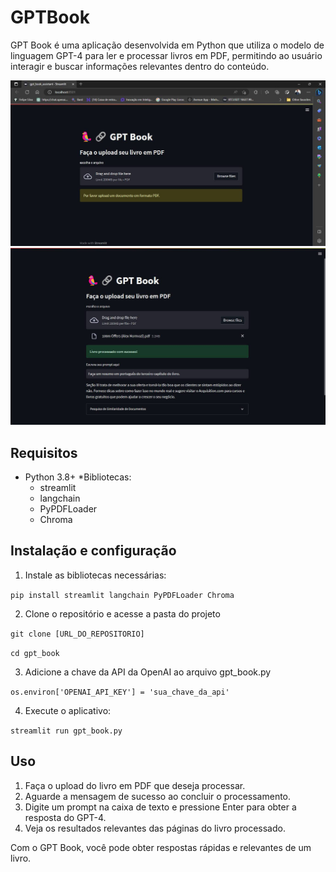 # GPTBook
GPT Book é uma aplicação desenvolvida em Python que utiliza o modelo de linguagem GPT-4 para ler e processar livros em PDF, permitindo ao usuário interagir e buscar informações relevantes dentro do conteúdo.

![Descrição da Imagem 1](https://github.com/felipeOliveira-1/gptbook/blob/main/gptbook1.jpg?raw=true)
![Descrição da Imagem 2](https://github.com/felipeOliveira-1/gptbook/blob/main/gptbook2.jpg?raw=true)


## Requisitos
* Python 3.8+
*Bibliotecas:
  * streamlit
  * langchain
  * PyPDFLoader
  * Chroma
## Instalação e configuração
1. Instale as bibliotecas necessárias:

``
pip install streamlit langchain PyPDFLoader Chroma
``

2. Clone o repositório e acesse a pasta do projeto

``
git clone [URL_DO_REPOSITORIO]
``

``
cd gpt_book
``

3. Adicione a chave da API da OpenAI ao arquivo gpt_book.py

``
os.environ['OPENAI_API_KEY'] = 'sua_chave_da_api'
``

4. Execute o aplicativo:

``
streamlit run gpt_book.py
``

## Uso
1. Faça o upload do livro em PDF que deseja processar.
2. Aguarde a mensagem de sucesso ao concluir o processamento.
3. Digite um prompt na caixa de texto e pressione Enter para obter a resposta do GPT-4.
4. Veja os resultados relevantes das páginas do livro processado.

Com o GPT Book, você pode obter respostas rápidas e relevantes de um livro.
